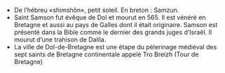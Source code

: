 -   De l’hébreu «shimshôn», petit soleil. En breton : Samzun.
-   Saint Samson fut évêque de Dol et mourut en 565. Il est vénéré en Bretagne et aussi au pays de Galles dont il était originaire. Samson est présenté dans la Bible comme le dernier des grands juges d’Israël. Il mourut d’une trahison de Dalila.
-   La ville de Dol-de-Bretagne est une étape du pèlerinage médiéval des sept saints de Bretagne continentale appelé Tro Breizh (Tour de Bretagne)
